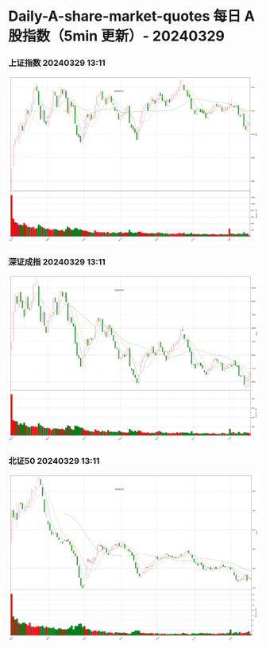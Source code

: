 
# Daily-A-share-market-quotes 每日 A 股指数（5min 更新）- 20240329

### 上证指数 20240329 13:11
![](./fig/2024/3/20240329-sh000001.png)

### 深证成指 20240329 13:11
![](./fig/2024/3/20240329-sz399001.png)

### 北证50 20240329 13:11
![](./fig/2024/3/20240329-bj899050.png)
